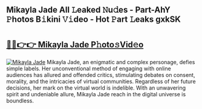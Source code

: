 ## Mikayla Jade All 𝙻eaked 𝙽u𝚍es - Part-AhY 𝙿hotos B𝚒kini 𝚅𝚒deo - Hot 𝙿art 𝙻eaks gxkSK

# <h2><a href="http://ld13b2.urlbe.top/?page=Mikayla+Jade">🔗🔗👉👉 Mikayla Jade P𝚑oto𝚜Vid𝚎o</a></h2>

[![Mikayla Jade](https://i.imgur.com/eBuTRDB.gif)](http://ld13b2.urlbe.top/?page=Mikayla+Jade)
Mikayla Jade, an enigmatic and complex personage, defies simple labels. Her unconventional method of engaging with online audiences has allured and offended critics, stimulating debates on consent, morality, and the intricacies of virtual communities. Regardless of her future decisions, her mark on the virtual world is indelible. With an unwavering spirit and undeniable allure, Mikayla Jade reach in the digital universe is boundless.
